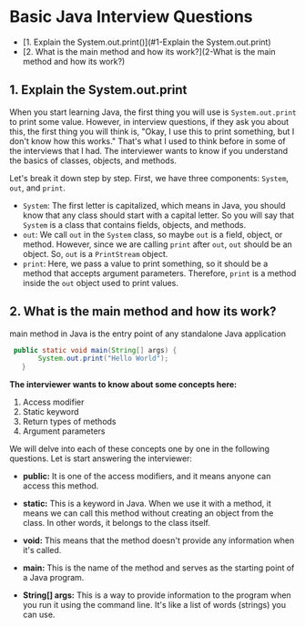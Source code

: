 # Basic Java Interview Questions


+ [1. Explain the System.out.print()](#1-Explain the System.out.print)
+ [2. What is the main method and how its work?](2-What is the main method and how its work?)

## 1. Explain the System.out.print

When you start learning Java, the first thing you will use is `System.out.print` to print some value. However, in interview questions, if they ask you about this, the first thing you will think is, "Okay, I use this to print something, but I don't know how this works." That's what I used to think before in some of the interviews that I had. The interviewer wants to know if you understand the basics of classes, objects, and methods.

Let's break it down step by step. First, we have three components: `System`, `out`, and `print`.

- `System`: The first letter is capitalized, which means in Java, you should know that any class should start with a capital letter. So you will say that `System` is a class that contains fields, objects, and methods.
- `out`: We call `out` in the `System` class, so maybe `out` is a field, object, or method. However, since we are calling `print` after `out`, `out` should be an object. So, `out` is a `PrintStream` object.
- `print`: Here, we pass a value to print something, so it should be a method that accepts argument parameters. Therefore, `print` is a method inside the `out` object used to print values.


## 2. What is the main method and how its work?

main method in Java is the entry point of any standalone Java application

```java
 public static void main(String[] args) {
       System.out.print("Hello World");
   }
```

**The interviewer wants to know about some concepts here:**

1. Access modifier
2. Static keyword
3. Return types of methods
4. Argument parameters

We will delve into each of these concepts one by one in the following questions. Let is start answering the interviewer:

- **public:** It is one of the access modifiers, and it means anyone can access this method.

- **static:** This is a keyword in Java. When we use it with a method, it means we can call this method without creating an object from the class. In other words, it belongs to the class itself.

- **void:** This means that the method doesn't provide any information when it's called.

- **main:** This is the name of the method and serves as the starting point of a Java program.

- **String[] args:** This is a way to provide information to the program when you run it using the command line. It's like a list of words (strings) you can use.